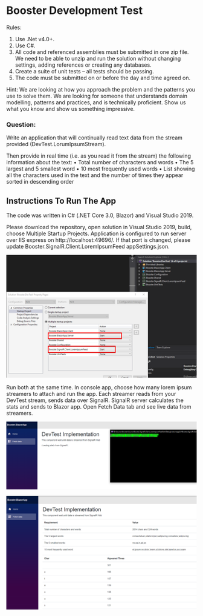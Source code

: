 # Booster Development Test

Rules:
1.	Use .Net v4.0+.
2.	Use C#. 
3.	All code and referenced assemblies must be submitted in one zip file.  We need to be able to unzip and run the solution without changing settings, adding references or creating any databases.
4.	Create a suite of unit tests – all tests should be passing.
5.	The code must be submitted on or before the day and time agreed on.

Hint: We are looking at how you approach the problem and the patterns you use to solve them.  We are looking for someone that understands domain modelling, patterns and practices, and is technically proficient. Show us what you know and show us something impressive.

### Question:

Write an application that will continually read text data from the stream provided (DevTest.LorumIpsumStream). 

Then provide in real time (i.e. as you read it from the stream) the following information about the text: 
•	Total number of characters and words 
•	The 5 largest and 5 smallest word 
•	10 most frequently used words
•	List showing all the characters used in the text and the number of times they appear sorted in descending order


## Instructions To Run The App

The code was written in C# (.NET Core 3.0, Blazor) and Visual Studio 2019.  

Please download the repository, open solution in Visual Studio 2019, build, choose Multiple Startup Projects. Application is configured to run server over IIS express on http://localhost:49696/. If that port is changed, please update Booster.SignalR.Client.LoremIpsumFeed appSettings.json. 

![multiple startup items on the solution](./img/multiprojects.png)

Run both at the same time. 
In console app, choose how many lorem ipsum streamers to attach and run the app. Each streamer reads from your DevTest stream, sends data over SignalR. SignalR server calculates the stats and sends to Blazor app. Open Fetch Data tab and see live data from streamers.

![demo](./img/start.png)

![example](./img/example.png)
